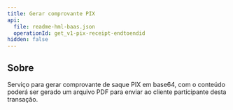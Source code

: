 ```yaml
---
title: Gerar comprovante PIX
api:
  file: readme-hml-baas.json
  operationId: get_v1-pix-receipt-endtoendid
hidden: false
---
```

## Sobre

Serviço para gerar comprovante de saque PIX em base64, com o conteúdo poderá ser gerado um arquivo PDF para enviar ao cliente participante desta transação.